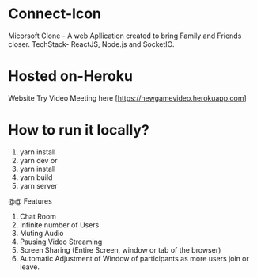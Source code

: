 # Connect-Icon

Micorsoft Clone - A web Apllication created to bring Family and Friends closer.
TechStack- ReactJS, Node.js and SocketIO.

# Hosted on-Heroku

Website
Try Video Meeting here [https://newgamevideo.herokuapp.com]

# How to run it locally?

1. yarn install
2. yarn dev
   or
3. yarn install
4. yarn build
5. yarn server

@@ Features

1. Chat Room
2. Infinite number of Users
3. Muting Audio
4. Pausing Video Streaming
5. Screen Sharing (Entire Screen, window or tab of the browser)
6. Automatic Adjustment of Window of participants as more users join or leave.
